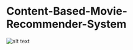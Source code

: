 # Content-Based-Movie-Recommender-System

![alt text](https://github.com/nishkarshmjain/Movie-Recommendation-System/blob/master/static/Capture.PNG)

